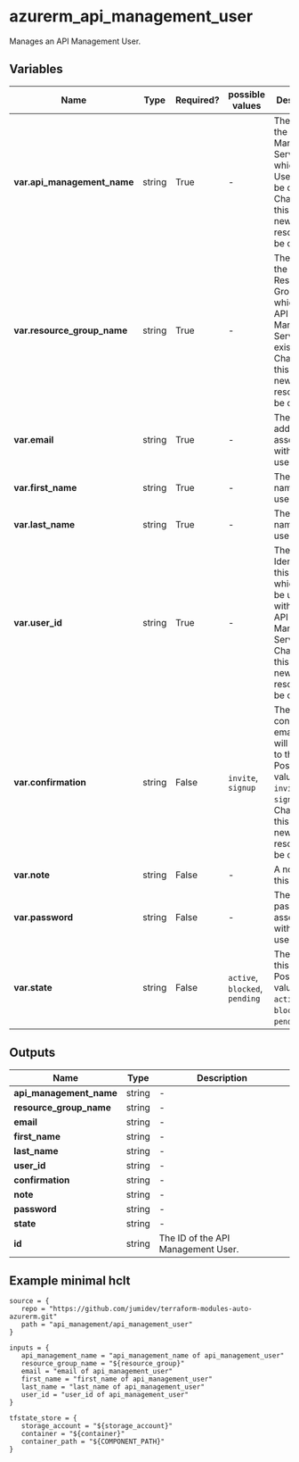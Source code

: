 # azurerm_api_management_user

Manages an API Management User.

## Variables

| Name | Type | Required? |  possible values |  Description |
| ---- | ---- | --------- |  ----------- | ----------- |
| **var.api_management_name** | string | True | -  |  The name of the API Management Service in which the User should be created. Changing this forces a new resource to be created. | 
| **var.resource_group_name** | string | True | -  |  The name of the Resource Group in which the API Management Service exists. Changing this forces a new resource to be created. | 
| **var.email** | string | True | -  |  The email address associated with this user. | 
| **var.first_name** | string | True | -  |  The first name for this user. | 
| **var.last_name** | string | True | -  |  The last name for this user. | 
| **var.user_id** | string | True | -  |  The Identifier for this User, which must be unique within the API Management Service. Changing this forces a new resource to be created. | 
| **var.confirmation** | string | False | `invite`, `signup`  |  The kind of confirmation email which will be sent to this user. Possible values are `invite` and `signup`. Changing this forces a new resource to be created. | 
| **var.note** | string | False | -  |  A note about this user. | 
| **var.password** | string | False | -  |  The password associated with this user. | 
| **var.state** | string | False | `active`, `blocked`, `pending`  |  The state of this user. Possible values are `active`, `blocked` and `pending`. | 



## Outputs

| Name | Type | Description |
| ---- | ---- | --------- | 
| **api_management_name** | string  | - | 
| **resource_group_name** | string  | - | 
| **email** | string  | - | 
| **first_name** | string  | - | 
| **last_name** | string  | - | 
| **user_id** | string  | - | 
| **confirmation** | string  | - | 
| **note** | string  | - | 
| **password** | string  | - | 
| **state** | string  | - | 
| **id** | string  | The ID of the API Management User. | 

## Example minimal hclt

```hcl
source = {
   repo = "https://github.com/jumidev/terraform-modules-auto-azurerm.git" 
   path = "api_management/api_management_user" 
}

inputs = {
   api_management_name = "api_management_name of api_management_user" 
   resource_group_name = "${resource_group}" 
   email = "email of api_management_user" 
   first_name = "first_name of api_management_user" 
   last_name = "last_name of api_management_user" 
   user_id = "user_id of api_management_user" 
}

tfstate_store = {
   storage_account = "${storage_account}" 
   container = "${container}" 
   container_path = "${COMPONENT_PATH}" 
}


```